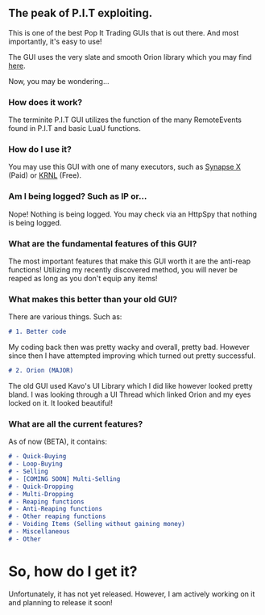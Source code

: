 ## The peak of P.I.T exploiting.

This is one of the best Pop It Trading GUIs that is out there. And most importantly, it's easy to use!

The GUI uses the very slate and smooth Orion library which you may find [here](https://github.com/shlexware/Orion).

Now, you may be wondering...

### How does it work?

The terminite P.I.T GUI utilizes the function of the many RemoteEvents found in P.I.T and basic LuaU functions.

### How do I use it?

You may use this GUI with one of many executors, such as [Synapse X](https://x.synapse.to) (Paid) or [KRNL](https://krnl.place) (Free).

### Am I being logged? Such as IP or...

Nope! Nothing is being logged. You may check via an HttpSpy that nothing is being logged.

### What are the fundamental features of this GUI?

The most important features that make this GUI worth it are the anti-reap functions! Utilizing my recently discovered method, you will never be reaped as long as you don't equip any items!

### What makes this better than your old GUI?

There are various things. Such as:
```markdown
# 1. Better code
```
My coding back then was pretty wacky and overall, pretty bad. However since then I have attempted improving which turned out pretty successful.

```markdown
# 2. Orion (MAJOR)
```
The old GUI used Kavo's UI Library which I did like however looked pretty bland. I was looking through a UI Thread which linked Orion and my eyes locked on it. It looked beautiful!

### What are all the current features?

As of now (BETA), it contains:
```markdown
# - Quick-Buying
# - Loop-Buying
# - Selling
# - [COMING SOON] Multi-Selling
# - Quick-Dropping
# - Multi-Dropping
# - Reaping functions
# - Anti-Reaping functions
# - Other reaping functions
# - Voiding Items (Selling without gaining money)
# - Miscellaneous
# - Other
```

# So, how do I get it?

Unfortunately, it has not yet released. However, I am actively working on it and planning to release it soon!
